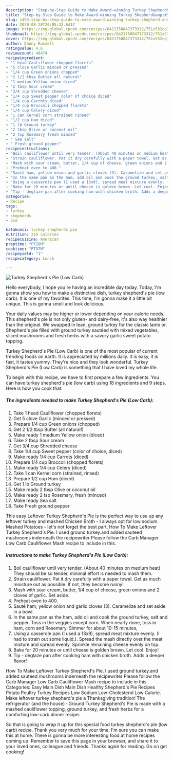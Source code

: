 ```yaml
---
description: "Step-by-Step Guide to Make Award-winning Turkey Shepherd&amp;#39;s Pie (Low Carb)"
title: "Step-by-Step Guide to Make Award-winning Turkey Shepherd&amp;#39;s Pie (Low Carb)"
slug: 1493-step-by-step-guide-to-make-award-winning-turkey-shepherd-and-39-s-pie-low-carb
date: 2020-08-20T20:05:33.641Z
image: https://img-global.cpcdn.com/recipes/6421750847373312/751x532cq70/turkey-shepherds-pie-low-carb-recipe-main-photo.jpg
thumbnail: https://img-global.cpcdn.com/recipes/6421750847373312/751x532cq70/turkey-shepherds-pie-low-carb-recipe-main-photo.jpg
cover: https://img-global.cpcdn.com/recipes/6421750847373312/751x532cq70/turkey-shepherds-pie-low-carb-recipe-main-photo.jpg
author: Danny Russell
ratingvalue: 4.6
reviewcount: 48474
recipeingredient:
- "1 head Cauliflower chopped florets"
- "5 clove Garlic minced or pressed"
- "1/4 cup Green onions chopped"
- "2 1/2 tbsp Butter all natural"
- "1 medium Yellow onion diced"
- "2 tbsp Sour cream"
- "3/4 cup Shredded cheese"
- "1/4 cup Sweet pepper color of choice diced"
- "1/4 cup Carrots diced"
- "1/4 cup Broccoli chopped florets"
- "1/4 cup Celery diced"
- "1 can Kernel corn strained rinsed"
- "1/2 cup Ham diced"
- "1 lb Ground turkey"
- "2 tbsp Olive or coconut oil"
- "2 tsp Rosemary fresh minced"
- " Sea salt"
- " Fresh ground pepper"
recipeinstructions:
- "Boil cauliflower until very tender. (About 40 minutes on medium heat) They should be so tender, minimal effort is needed to mash them."
- "Strain cauliflower. Pat it dry carefully with a paper towel. Get as much moisture out as possible. If not, they become runny!"
- "Mash with sour cream, butter, 1/4 cup of cheese, green onions and 2 cloves of garlic. Set aside."
- "Preheat oven to 400."
- "Sauté ham, yellow onion and garlic cloves (3). Caramelize and set aside in a bowl."
- "In the same pan as the ham, add oil and cook the ground turkey, salt and pepper. Toss in the veggies except corn. When nearly done, toss in ham, corn and Rosemary. Simmer for about 10-15 minutes,"
- "Using a casserole pan (I used a 13x9), spread meat mixture evenly. (I had to strain out some liquid.). Spread the mash directly over the meat mixture and spread evenly. Sprinkle remaining cheese evenly on top."
- "Bake for 20 minutes or until cheese is golden brown. Let cool. Enjoy!"
- "Tip - deglaze pan after cooking ham with chicken broth. Adds a deeper flavor!"
categories:
- Recipe
tags:
- turkey
- shepherds
- pie

katakunci: turkey shepherds pie 
nutrition: 215 calories
recipecuisine: American
preptime: "PT28M"
cooktime: "PT57M"
recipeyield: "1"
recipecategory: Lunch

---
```



![Turkey Shepherd&#39;s Pie (Low Carb)](https://img-global.cpcdn.com/recipes/6421750847373312/751x532cq70/turkey-shepherds-pie-low-carb-recipe-main-photo.jpg)

Hello everybody, I hope you're having an incredible day today. Today, I'm gonna show you how to make a distinctive dish, turkey shepherd&#39;s pie (low carb). It is one of my favorites. This time, I'm gonna make it a little bit unique. This is gonna smell and look delicious.

Your daily values may be higher or lower depending on your calorie needs. This shepherd&#39;s pie is not only gluten- and dairy-free, it&#39;s also way healthier than the original. We swapped in lean, ground turkey for the classic lamb or. Shepherd&#39;s pie filled with ground turkey sautéed with mixed vegetables, sliced mushrooms and fresh herbs with a savory garlic sweet potato topping.

Turkey Shepherd&#39;s Pie (Low Carb) is one of the most popular of current trending foods on earth. It is appreciated by millions daily. It is easy, it is fast, it tastes yummy. They're nice and they look wonderful. Turkey Shepherd&#39;s Pie (Low Carb) is something that I have loved my whole life.


To begin with this recipe, we have to first prepare a few ingredients. You can have turkey shepherd&#39;s pie (low carb) using 18 ingredients and 9 steps. Here is how you cook that.

<!--inarticleads1-->

##### The ingredients needed to make Turkey Shepherd&#39;s Pie (Low Carb):

1. Take 1 head Cauliflower (chopped florets)
1. Get 5 clove Garlic (minced or pressed)
1. Prepare 1/4 cup Green onions (chopped)
1. Get 2 1/2 tbsp Butter (all natural!)
1. Make ready 1 medium Yellow onion (diced)
1. Take 2 tbsp Sour cream
1. Get 3/4 cup Shredded cheese
1. Take 1/4 cup Sweet pepper (color of choice, diced)
1. Make ready 1/4 cup Carrots (diced)
1. Prepare 1/4 cup Broccoli (chopped florets)
1. Make ready 1/4 cup Celery (diced)
1. Take 1 can Kernel corn (strained, rinsed)
1. Prepare 1/2 cup Ham (diced)
1. Get 1 lb Ground turkey
1. Make ready 2 tbsp Olive or coconut oil
1. Make ready 2 tsp Rosemary, fresh (minced)
1. Make ready  Sea salt
1. Take  Fresh ground pepper


This easy Leftover Turkey Shepherd&#39;s Pie is the perfect way to use up any leftover turkey and mashed Chicken Broth - I always opt for low sodium. Mashed Potatoes - let&#39;s not forget the best part. How To Make Leftover Turkey Shepherd&#39;s Pie. I used ground turkey.and added sauteed mushrooms inderneath the recipewriter Please follow the Carb Manager Low Carb Cauliflower Mash recipe to include in this. 

<!--inarticleads2-->

##### Instructions to make Turkey Shepherd&#39;s Pie (Low Carb):

1. Boil cauliflower until very tender. (About 40 minutes on medium heat) They should be so tender, minimal effort is needed to mash them.
1. Strain cauliflower. Pat it dry carefully with a paper towel. Get as much moisture out as possible. If not, they become runny!
1. Mash with sour cream, butter, 1/4 cup of cheese, green onions and 2 cloves of garlic. Set aside.
1. Preheat oven to 400.
1. Sauté ham, yellow onion and garlic cloves (3). Caramelize and set aside in a bowl.
1. In the same pan as the ham, add oil and cook the ground turkey, salt and pepper. Toss in the veggies except corn. When nearly done, toss in ham, corn and Rosemary. Simmer for about 10-15 minutes,
1. Using a casserole pan (I used a 13x9), spread meat mixture evenly. (I had to strain out some liquid.). Spread the mash directly over the meat mixture and spread evenly. Sprinkle remaining cheese evenly on top.
1. Bake for 20 minutes or until cheese is golden brown. Let cool. Enjoy!
1. Tip - deglaze pan after cooking ham with chicken broth. Adds a deeper flavor!


How To Make Leftover Turkey Shepherd&#39;s Pie. I used ground turkey.and added sauteed mushrooms inderneath the recipewriter Please follow the Carb Manager Low Carb Cauliflower Mash recipe to include in this. Categories: Easy Main Dish Main Dish Healthy Shepherd&#39;s Pie Recipes Potato Poultry Turkey Recipes Low Sodium Low-Cholesterol Low Calorie. Make leftover turkey shepherd&#39;s pie a Thanksgiving tradition! The refrigerator (and the house) · Ground Turkey Shepherd&#39;s Pie is made with a mashed cauliflower topping, ground turkey, and fresh herbs for a comforting low-carb dinner recipe. 

So that is going to wrap it up for this special food turkey shepherd&#39;s pie (low carb) recipe. Thank you very much for your time. I'm sure you can make this at home. There is gonna be more interesting food at home recipes coming up. Remember to save this page in your browser, and share it to your loved ones, colleague and friends. Thanks again for reading. Go on get cooking!
